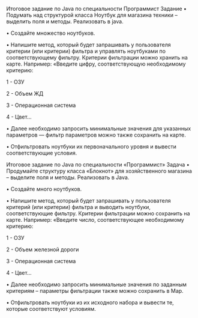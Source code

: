 Итоговое задание по Java по специальности Программист
Задание
• Подумать над структурой класса Ноутбук для магазина техники – выделить поля и методы. Реализовать в java.

• Создайте множество ноутбуков.

• Напишите метод, который будет запрашивать у пользователя критерии (или критерии) фильтра и управлять ноутбуками по соответствующему фильтру. Критерии фильтрации можно хранить на карте. Например: «Введите цифру, соответствующую необходимому критерию:

1 - ОЗУ

2 - Объем ЖД

3 - Операционная система

4 - Цвет…

• Далее необходимо запросить минимальные значения для указанных параметров — фильтр параметров можно также сохранить на карте.

• Отфильтровать ноутбуки их первоначального уровня и вывести соответствующие условия.

Итоговое задание по Java по специальности «Программист»
Задача
• Продумайте структуру класса «Блокнот» для хозяйственного магазина – выделите поля и методы. Реализовать в Java.

• Создайте много ноутбуков.

• Напишите метод, который будет запрашивать у пользователя критерий (или критерии) фильтра и выводить ноутбуки, соответствующие фильтру. Критерии фильтрации можно сохранить на карте. Например: «Введите число, соответствующее необходимому критерию:

1 - ОЗУ

2 - Объем железной дороги

3 - Операционная система

4 - Цвет…

• Далее необходимо запросить минимальные значения по заданным критериям – параметры фильтрации также можно сохранить в Map.

• Отфильтровать ноутбуки из их исходного набора и вывести те, которые соответствуют условиям.
